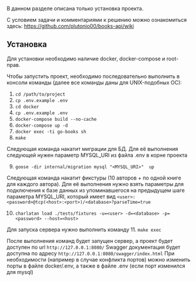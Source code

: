 В данном разделе описана только установка проекта.

С условием задачи и комментариями к решению можно ознакомиться здесь: https://github.com/plutonio00/books-api/wiki

## Установка

Для установки необходимо наличие docker, docker-compose и root-прав.

Чтобы запустить проект, необходимо последовательно выполнить в консоли команды (далее все команды даны для UNIX-подобных ОС):

1. `cd /path/to/project`
2. `cp .env.example .env`
3. `cd docker`
4. `cp .env.example .env`
5. `docker-compose build --no-cache`
6. `docker-compose up -d`
7. `docker exec -ti go-books sh`
8. `make`

Следующая команда накатит миграции для БД. 
Для её выполнения следующей нужен параметр MYSQL_URI из файла .env в корне проекта

9. `goose -dir internal/migration mysql "<MYSQL_URI>"  up`

Следующая команда накатит фикстуры (10 авторов + по одной книге для каждого автора). 
Для её выполнения нужно взять параметры для подключения к базе данных из упоминавшегося на предыдущем шаге параметра MYSQL_URI, который имеет вид `<user>:<password>@tcp(<host>:<port>)/<database>?parseTime=true`

10. `charlatan load ./tests/fixtures -u=<user> -d=<database> -p=<password> --host=<host>`

Для запуска сервера нужно выполнить команду
11. `make exec`

После выполнения команд будет запущен сервер, а проект будет доступен по url `http://127.0.0.1:8080/`
Swagger документация будет доступна по адресу `http://127.0.0.1:8080/swagger/index.html`
При необходимости (например в случае конфликта портов) можно изменить порты в файле docker/.env, а также в файле .env (если порт изменился для mysql)